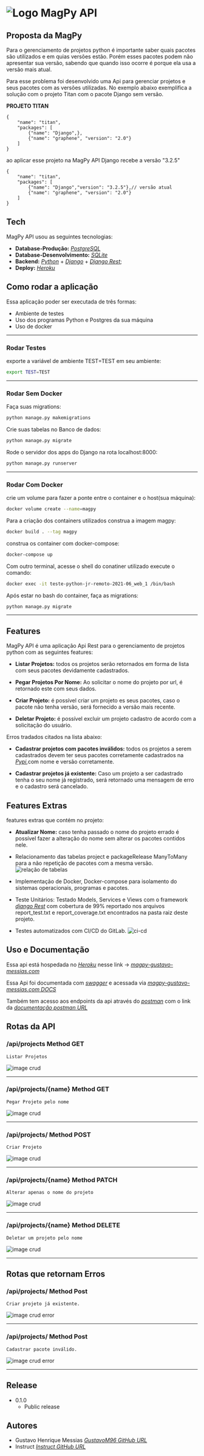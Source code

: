 # ![Logo](https://pypi.org/static/images/logo-small.95de8436.svg) MagPy API

## Proposta da MagPy

Para o gerenciamento de projetos python é importante saber quais pacotes são utilizados e em quias versões estão. Porém esses pacotes podem não apresentar sua versão, sabendo que quando isso ocorre é porque ela usa a versão mais atual.

Para esse problema foi desenvolvido uma Api para gerenciar projetos e seus pacotes com as versões utilizadas. No exemplo abaixo exemplifica a solução com o projeto Titan com o pacote Django sem versão.

**PROJETO TITAN**

    {
        "name": "titan",
        "packages": [
            {"name": "Django",},
            {"name": "graphene", "version": "2.0"}
        ]
    }

ao aplicar esse projeto na MagPy API Django recebe a versão "3.2.5"

    {
        "name": "titan",
        "packages": [
            {"name": "Django","version": "3.2.5"},// versão atual
            {"name": "graphene", "version": "2.0"}
        ]
    }

## Tech

MagPy API usou as seguintes tecnologias:

- **Database-Produção:** _[PostgreSQL][postgresql]_
- **Database-Desenvolvimento:** _[SQLite][sqlite]_
- **Backend:** _[Python][python]_ + _[Django][django]_ + _[Django Rest][django_rest]_;
- **Deploy:** _[Heroku][heroku]_

## Como rodar a aplicação

Essa aplicação poder ser executada de três formas:

- Ambiente de testes
- Uso dos programas Python e Postgres da sua máquina
- Uso de docker

---

### Rodar Testes

exporte a variável de ambiente TEST=TEST em seu ambiente:

```bash
export TEST=TEST
```

---

### Rodar Sem Docker

Faça suas migrations:

```bash
python manage.py makemigrations
```

Crie suas tabelas no Banco de dados:

```bash
python manage.py migrate
```

Rode o servidor dos apps do Django na rota localhost:8000:

```bash
python manage.py runserver
```

---

### Rodar Com Docker

crie um volume para fazer a ponte entre o container e o host(sua máquina):

```bash
docker volume create --name=magpy
```

Para a criação dos containers utilizados construa a imagem magpy:

```bash
docker build . --tag magpy
```

construa os container com docker-compose:

```bash
docker-compose up
```

Com outro terminal, acesse o shell do conatiner utilizado execute o comando:

```bash
docker exec -it teste-python-jr-remoto-2021-06_web_1 /bin/bash
```

Após estar no bash do container, faça as migrations:

```bash
python manage.py migrate
```

---

## Features

MagPy API é uma aplicação Api Rest para o gerenciamento de projetos python com as seguintes features:

- **Listar Projetos:** todos os projetos serão retornados em forma de lista com seus pacotes devidamente cadastrados.

- **Pegar Projetos Por Nome:** Ao solicitar o nome do projeto por url, é retornado este com seus dados.

- **Criar Projeto:** é possível criar um projeto es seus pacotes, caso o pacote não tenha versão, será fornecido a versão mais recente.

- **Deletar Projeto:** é possível excluir um projeto cadastro de acordo com a solicitação do usuário.

Erros tradados citados na lista abaixo:

- **Cadastrar projetos com pacotes inválidos:** todos os projetos a serem cadastrados devem ter seus pacotes corretamente cadastrados na _[Pypi][pypi]_,com nome e versão corretamente.

- **Cadastrar projetos já existente:** Caso um projeto a ser cadastrado tenha o seu nome já registrado, será retornado uma mensagem de erro e o cadastro será cancelado.

## Features Extras

features extras que contém no projeto:

- **Atualizar Nome:** caso tenha passado o nome do projeto errado é possível fazer a alteração do nome sem alterar os pacotes contidos nele.

- Relacionamento das tabelas project e packageRelease ManyToMany para a não repetição de pacotes com a mesma versão.
  <img src="images/MagPy.png" alt="relação de tabelas">

- Implementação de Docker, Docker-compose para isolamento do sistemas operacionais, programas e pacotes.

- Teste Unitários: Testado Models, Services e Views com o framework _[django Rest][django_rest]_ com cobertura de 99% reportado nos arquivos report_test.txt e report_coverage.txt encontrados na pasta raiz deste projeto.

- Testes automatizados com CI/CD do GitLab.
  <img src="images/ci-cd.png" alt="ci-cd">

## Uso e Documentação

Essa api está hospedada no _[Heroku][heroku]_ nesse link -> _[magpy-gustavo-messias.com][url_magpy]_

Essa Api foi documentada com _[swagger][swagger]_ e acessada via _[magpy-gustavo-messias.com DOCS][url_magpy]_

Também tem acesso aos endpoints da api através do _[postman][postman]_ com o link da _[documentação postman URL][postman_api]_

## Rotas da API

### /api/projects **Method GET**

    Listar Projetos

<img src="images/list.png" alt="image crud">

---

### /api/projects/{name} **Method GET**

    Pegar Projeto pelo nome

<img src="images/retrieve.png" alt="image crud">

---

### /api/projects/ **Method POST**

    Criar Projeto

<img src="images/create.png" alt="image crud">

---

### /api/projects/{name} **Method PATCH**

    Alterar apenas o nome do projeto

<img src="images/update.png" alt="image crud">

---

### /api/projects/{name} **Method DELETE**

    Deletar um projeto pelo nome

<img src="images/delete.png" alt="image crud">

---

## Rotas que retornam Erros

### /api/projects/ **Method Post**

    Criar projeto já existente.

<img src="images/name-error.png" alt="image crud error">

---

### /api/projects/ **Method Post**

    Cadastrar pacote inválido.

<img src="images/package-error.png" alt="image crud error">

---

## Release

- 0.1.0
  - Public release

## Autores

- Gustavo Henrique Messias _[GustavoM96 GitHub URL][github]_
- Instruct _[Instruct GitHub URL][instruct]_

[url_magpy]: https://magpy-gustavo-messias.herokuapp.com/
[instruct]: https://github.com/instruct-br
[pypi]: https://pypi.org/
[postman_api]: https://documenter.getpostman.com/view/16886916/Tzz5uJoe#4cbc5fad-951c-4a8f-a2ff-6257dbbd42db
[postman]: https://www.postman.com/api-platform/
[github]: https://github.com/GustavoM96
[swagger]: https://swagger.io/
[heroku]: https://www.heroku.com/platform
[postgresql]: https://www.postgresql.org/
[sqlite]: https://www.sqlite.org/index.html
[python]: https://www.python.org/download/releases/3.0/
[django]: https://docs.djangoproject.com/en/2.1/releases/2.0/
[django_rest]: https://www.django-rest-framework.org/
